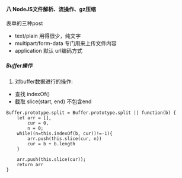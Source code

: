 #### 八 NodeJS文件解析、流操作、gz压缩

表单的三种post
- text/plain    用得很少，纯文字
- multipart/form-data   专门用来上传文件内容
- application   默认  url编码方式


##### Buffer操作

1. 对buffer数据进行的操作:
- 查找  indexOf()
- 截取  slice(start, end)  不包含end


```
Buffer.prototype.split = Buffer.prototype.split || function(b) {
    let arr = [],
        cur = 0,
        n = 0;
    while((n=this.indexOf(b, cur))!=-1){
        arr.push(this.slice(cur, n))
        cur = b + b.length
    }

    arr.push(this.slice(cur));
    return arr
}
```
